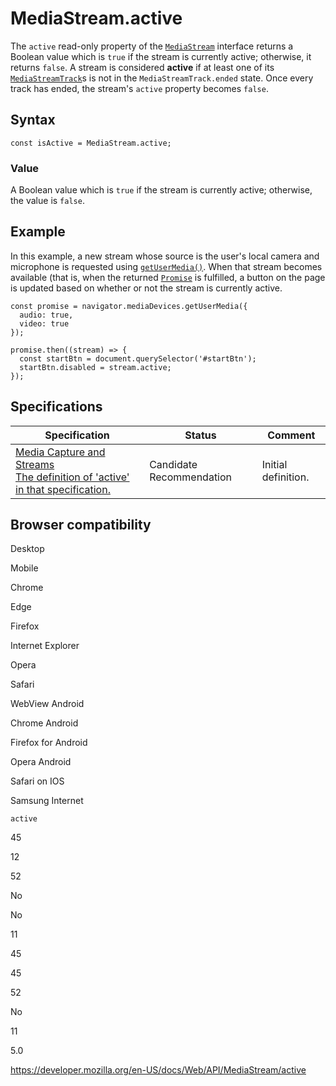 # MediaStream.active

The `active` read-only property of the [`MediaStream`](../mediastream) interface returns a Boolean value which is `true` if the stream is currently active; otherwise, it returns `false`. A stream is considered **active** if at least one of its [`MediaStreamTrack`](../mediastreamtrack)s is not in the <span class="page-not-created">`MediaStreamTrack.ended`</span> state. Once every track has ended, the stream's `active` property becomes `false`.

## Syntax

    const isActive = MediaStream.active;

### Value

A Boolean value which is `true` if the stream is currently active; otherwise, the value is `false`.

## Example

In this example, a new stream whose source is the user's local camera and microphone is requested using [`getUserMedia()`](../mediadevices/getusermedia). When that stream becomes available (that is, when the returned [`Promise`](https://developer.mozilla.org/en-US/docs/Web/JavaScript/Reference/Global_Objects/Promise) is fulfilled, a button on the page is updated based on whether or not the stream is currently active.

    const promise = navigator.mediaDevices.getUserMedia({
      audio: true,
      video: true
    });

    promise.then((stream) => {
      const startBtn = document.querySelector('#startBtn');
      startBtn.disabled = stream.active;
    });

## Specifications

<table><thead><tr class="header"><th>Specification</th><th>Status</th><th>Comment</th></tr></thead><tbody><tr class="odd"><td><a href="https://w3c.github.io/mediacapture-main/#dom-mediastream-active">Media Capture and Streams<br />
<span class="small">The definition of 'active' in that specification.</span></a></td><td><span class="spec-cr">Candidate Recommendation</span></td><td>Initial definition.</td></tr></tbody></table>

## Browser compatibility

Desktop

Mobile

Chrome

Edge

Firefox

Internet Explorer

Opera

Safari

WebView Android

Chrome Android

Firefox for Android

Opera Android

Safari on IOS

Samsung Internet

`active`

45

12

52

No

No

11

45

45

52

No

11

5.0

<a href="https://developer.mozilla.org/en-US/docs/Web/API/MediaStream/active" class="_attribution-link">https://developer.mozilla.org/en-US/docs/Web/API/MediaStream/active</a>
